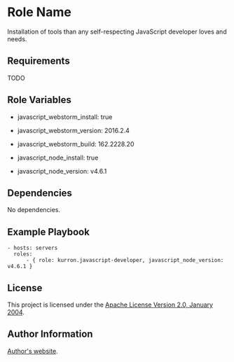 Role Name
=========

Installation of tools than any self-respecting JavaScript developer loves and needs.

Requirements
------------

TODO

Role Variables
--------------

* javascript_webstorm_install: true
* javascript_webstorm_version: 2016.2.4
* javascript_webstorm_build: 162.2228.20

* javascript_node_install: true
* javascript_node_version: v4.6.1

Dependencies
------------

No dependencies.

Example Playbook
----------------

```
- hosts: servers
  roles:
      - { role: kurron.javascript-developer, javascript_node_version: v4.6.1 }
```

License
-------

This project is licensed under the [Apache License Version 2.0, January 2004](http://www.apache.org/licenses/).

Author Information
------------------

[Author's website](http://jvmguy.com/).
